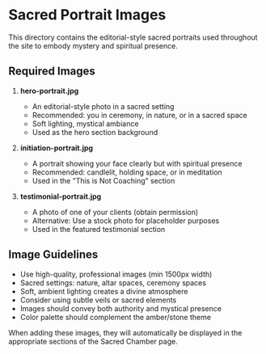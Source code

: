 # Sacred Portrait Images

This directory contains the editorial-style sacred portraits used throughout the site to embody mystery and spiritual presence.

## Required Images

1. **hero-portrait.jpg**
   - An editorial-style photo in a sacred setting
   - Recommended: you in ceremony, in nature, or in a sacred space
   - Soft lighting, mystical ambiance
   - Used as the hero section background
   
2. **initiation-portrait.jpg**
   - A portrait showing your face clearly but with spiritual presence
   - Recommended: candlelit, holding space, or in meditation
   - Used in the "This is Not Coaching" section
   
3. **testimonial-portrait.jpg**
   - A photo of one of your clients (obtain permission)
   - Alternative: Use a stock photo for placeholder purposes
   - Used in the featured testimonial section

## Image Guidelines

- Use high-quality, professional images (min 1500px width)
- Sacred settings: nature, altar spaces, ceremony spaces
- Soft, ambient lighting creates a divine atmosphere
- Consider using subtle veils or sacred elements
- Images should convey both authority and mystical presence
- Color palette should complement the amber/stone theme

When adding these images, they will automatically be displayed in the appropriate sections of the Sacred Chamber page.

